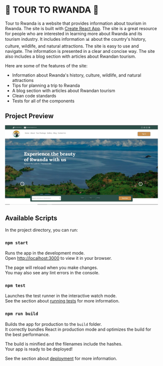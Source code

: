 # 🌴 TOUR TO RWANDA 🌴

Tour to Rwanda is a website that provides information about tourism in Rwanda. The site is built with [Create React App](https://github.com/facebook/create-react-app).
The site is a great resource for people who are interested in learning more about Rwanda and its tourism industry. It includes information 📊 about the country's history, culture, wildlife, and natural attractions. The site is easy to use and navigate. The information is presented in a clear and concise way. The site also includes a blog section with articles about Rwandan tourism.

Here are some of the features of the site:

- Information about Rwanda's history, culture, wildlife, and natural attractions
- Tips for planning a trip to Rwanda
- A blog section with articles about Rwandan tourism
- Clean code standards
- Tests for all of the components

## Project Preview

![preview](public/preview-image.JPG)


## Available Scripts

In the project directory, you can run:

### `npm start`

Runs the app in the development mode.\
Open [http://localhost:3000](http://localhost:3000) to view it in your browser.

The page will reload when you make changes.\
You may also see any lint errors in the console.

### `npm test`

Launches the test runner in the interactive watch mode.\
See the section about [running tests](https://facebook.github.io/create-react-app/docs/running-tests) for more information.

### `npm run build`

Builds the app for production to the `build` folder.\
It correctly bundles React in production mode and optimizes the build for the best performance.

The build is minified and the filenames include the hashes.\
Your app is ready to be deployed!

See the section about [deployment](https://facebook.github.io/create-react-app/docs/deployment) for more information.

